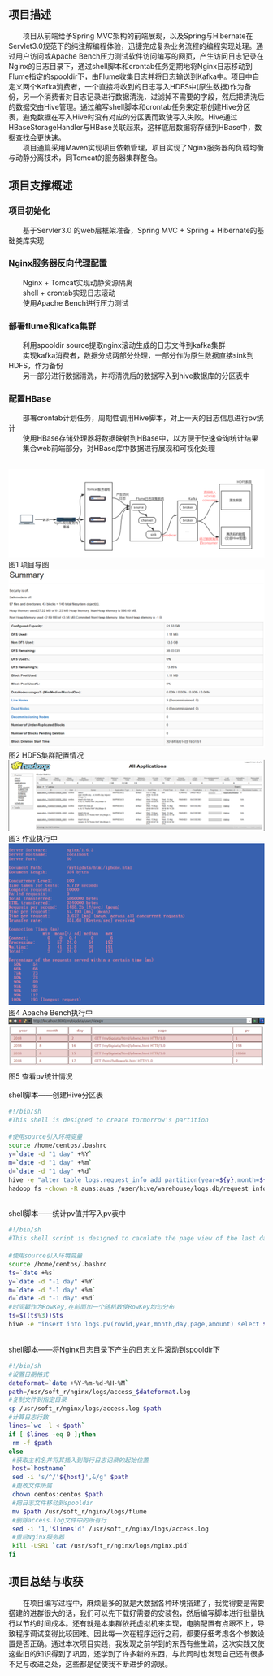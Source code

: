 ## 项目描述
　　项目从前端给予Spring MVC架构的前端展现，以及Spring与Hibernate在Servlet3.0规范下的纯注解编程体验，迅捷完成复杂业务流程的编程实现处理。通过用户访问或Apache Bench压力测试软件访问编写的网页，产生访问日志记录在Nginx的日志目录下，通过shell脚本和crontab任务定期地将Nginx日志移动到Flume指定的spooldir下，由Flume收集日志并将日志输送到Kafka中。项目中自定义两个Kafka消费者，一个直接将收到的日志写入HDFS中(原生数据)作为备份，另一个消费者对日志记录进行数据清洗，过滤掉不需要的字段，然后把清洗后的数据交由Hive管理。通过编写shell脚本和crontab任务来定期创建Hive分区表，避免数据在写入Hive时没有对应的分区表而致使写入失败。Hive通过HBaseStorageHandler与HBase关联起来，这样底层数据将存储到HBase中，数据查找会更快速。<br>
　　项目通篇采用Maven实现项目依赖管理，项目实现了Nginx服务器的负载均衡与动静分离技术，同Tomcat的服务器集群整合。
## 项目支撑概述
### 项目初始化
　　基于Servler3.0 的web层框架准备，Spring MVC + Spring + Hibernate的基础类库实现
### Nginx服务器反向代理配置
　　Nginx + Tomcat实现动静资源隔离<br>
　　shell + crontab实现日志滚动<br>
　　使用Apache Bench进行压力测试
### 部署flume和kafka集群
　　利用spooldir source提取nginx滚动生成的日志文件到kafka集群<br>
　　实现kafka消费者，数据分成两部分处理，一部分作为原生数据直接sink到HDFS，作为备份<br>
　　另一部分进行数据清洗，并将清洗后的数据写入到hive数据库的分区表中
### 配置HBase
　　部署crontab计划任务，周期性调用Hive脚本，对上一天的日志信息进行pv统计<br>
　　使用HBase存储处理器将数据映射到HBase中，以方便于快速查询统计结果<br>
　　集合web前端部分，对HBase库中数据进行展现和可视化处理<br><br>

![image](https://github.com/AlenaRuicheng/mybigdata/blob/master/elements/mybigdata-outline.jpg)
　　　　　　　　　　　　　　　　　　　　　　　　　图1  项目导图<br>
![image](https://github.com/AlenaRuicheng/mybigdata/blob/master/elements/HDFS%20info.png)
　　　　　　　　　　　　　　　　　　　　　　图2  HDFS集群配置情况<br>
![image](https://github.com/AlenaRuicheng/mybigdata/blob/master/elements/job%20info.png)
　　　　　　　　　　　　　　　　　　　　　　　图3  作业执行中<br>
![image](https://github.com/AlenaRuicheng/mybigdata/blob/master/elements/AppcheBench%20executing.png)
　　　　　　　　　　　　　　　　　　　　　图4  Apache Bench执行中<br>
![image](https://github.com/AlenaRuicheng/mybigdata/blob/master/elements/view-pv.png)
　　　　　　　　　　　　　　　　　　　　　　图5  查看pv统计情况<br>
<br>shell脚本——创建Hive分区表
```Bash
#!/bin/sh
#This shell is designed to create tormorrow's partition

#使用source引入环境变量
source /home/centos/.bashrc
y=`date -d "1 day" +%Y`
m=`date -d "1 day" +%m`
d=`date -d "1 day" +%d`
hive -e "alter table logs.request_info add partition(year=${y},month=${m},day=${d})"
hadoop fs -chown -R auas:auas /user/hive/warehouse/logs.db/request_info/year\=${y}
```
<br>shell脚本——统计pv值并写入pv表中
```Bash
#!/bin/sh
#This shell script is designed to caculate the page view of the last day

#使用source引入环境变量
source /home/centos/.bashrc
ts=`date +%s`
y=`date -d "-1 day" +%Y`
m=`date -d "-1 day" +%m`
d=`date -d "-1 day" +%d`
#时间戳作为RowKey,在前面加一个随机数使RowKey均匀分布
ts=$((ts%3))$ts
hive -e "insert into logs.pv(rowid,year,month,day,page,amount) select ${ts},year,month,day,time_local,count(*) as amount from logs.request_info where year=${y} and month=${m} and day=${d} group by ${ts},year,month,day,time_local"
```
<br>shell脚本——将Nginx日志目录下产生的日志文件滚动到spooldir下
```Bash
#!/bin/sh
#设置日期格式
dateformat=`date +%Y-%m-%d-%H-%M`
path=/usr/soft_r/nginx/logs/access_$dateformat.log
#复制文件到指定目录
cp /usr/soft_r/nginx/logs/access.log $path
#计算日志行数
lines=`wc -l < $path`
if [ $lines -eq 0 ];then
 rm -f $path
else
 #获取主机名并将其插入到每行日志记录的起始位置
 host=`hostname`
 sed -i 's/^/'${host}',&/g' $path
 #更改文件所属
 chown centos:centos $path
 #把日志文件移动到spooldir
 mv $path /usr/soft_r/nginx/logs/flume
 #删除access.log文件中的所有行
 sed -i '1,'$lines'd' /usr/soft_r/nginx/logs/access.log
 #重启Nginx服务器
 kill -USR1 `cat /usr/soft_r/nginx/logs/nginx.pid`
fi
```
## 项目总结与收获
　　在项目编写过程中，麻烦最多的就是大数据各种环境搭建了，我觉得要是需要搭建的进群很大的话，我们可以先下载好需要的安装包，然后编写脚本进行批量执行以节约时间成本。还有就是本集群依托虚拟机来实现，电脑配置有点跟不上，导致程序调试变得比较困难。因此每一次在程序运行之前，都要仔细考虑各个参数设置是否正确。通过本次项目实践，我发现之前学到的东西有些生疏，这次实践又使这些旧的知识得到了巩固，还学到了许多新的东西，与此同时也发现自己还有很多不足与改进之处，这些都是促使我不断进步的源泉。
